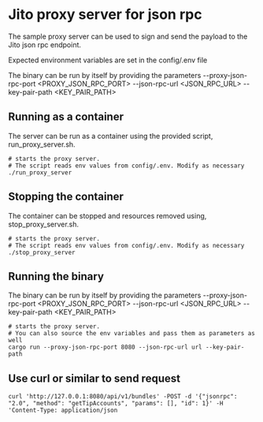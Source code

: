 # Jito proxy server for json rpc

The sample proxy server can be used to sign and send the payload to the Jito json rpc endpoint.

Expected environment variables are set in the config/.env file

The binary can be run by itself by providing the parameters
  --proxy-json-rpc-port <PROXY_JSON_RPC_PORT>
  --json-rpc-url <JSON_RPC_URL>
  --key-pair-path <KEY_PAIR_PATH>

## Running as a container

The server can be run as a container using the provided script, run_proxy_server.sh.

```shell
# starts the proxy server.
# The script reads env values from config/.env. Modify as necessary
./run_proxy_server
```

## Stopping the container

The container can be stopped and resources removed using, stop_proxy_server.sh.

```shell
# starts the proxy server.
# The script reads env values from config/.env. Modify as necessary
./stop_proxy_server
```

## Running the binary

The binary can be run by itself by providing the parameters
  --proxy-json-rpc-port <PROXY_JSON_RPC_PORT>
  --json-rpc-url <JSON_RPC_URL>
  --key-pair-path <KEY_PAIR_PATH>

```shell
# starts the proxy server.
# You can also source the env variables and pass them as parameters as well
cargo run --proxy-json-rpc-port 8080 --json-rpc-url url --key-pair-path
```

## Use curl or similar to send request

```shell
curl 'http://127.0.0.1:8080/api/v1/bundles' -POST -d '{"jsonrpc": "2.0", "method": "getTipAccounts", "params": [], "id": 1}' -H 'Content-Type: application/json
```
